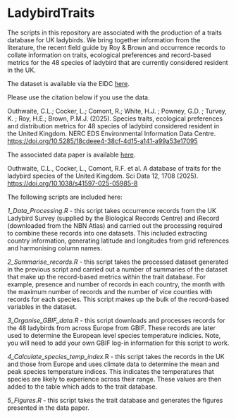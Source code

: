 # LadybirdTraits

The scripts in this repository are associated with the production of a traits database for UK ladybirds. We bring together information from the literature, the recent field guide by Roy & Brown and occurrence records to collate information on traits, ecological preferences and record-based metrics for the 48 species of ladybird that are currently considered resident in the UK.

The dataset is available via the EIDC [here](https://doi.org/10.5285/18cdeee4-38cf-4d15-a141-a99a53e17095).

Please use the citation below if you use the data. 

Outhwaite, C.L.; Cocker, L.; Comont, R.; White, H.J. ; Powney, G.D. ; Turvey, K. ; Roy, H.E.; Brown, P.M.J. (2025). Species traits, ecological preferences and distribution metrics for 48 species of ladybird considered resident in the United Kingdom. NERC EDS Environmental Information Data Centre. https://doi.org/10.5285/18cdeee4-38cf-4d15-a141-a99a53e17095


The associated data paper is available [here](https://doi.org/10.1038/s41597-025-05985-8).

Outhwaite, C.L., Cocker, L., Comont, R.F. et al. A database of traits for the ladybird species of the United Kingdom. Sci Data 12, 1708 (2025). https://doi.org/10.1038/s41597-025-05985-8

The following scripts are included here:

*1_Data_Processing.R* - this script takes occurrence records from the UK Ladybird Survey (supplied by the Biological Records Centre) and iRecord (downloaded from the NBN Atlas) and carried out the processing required to combine these records into one datasets. This included extracting country information, generating latitude and longitudes from grid references and harmonising column names. 

*2_Summarise_records.R* - this script takes the processed dataset generated in the previous script and carried out a number of summaries of the dataset that make up the record-based metrics within the trait database. For example, presence and number of records in each country, the month with the maximum number of records and the number of vice counties with records for each species. This script makes up the bulk of the record-based variables in the dataset.

*3_Organise_GBIF_data.R* - this script downloads and processes records for the 48 ladybirds from across Europe from GBIF. These records are later used to determine the European level species temperature indicies. Note, you will need to add your own GBIF log-in information for this script to work. 

*4_Calculate_species_temp_index*.R - this script takes the records in the UK and those from Europe and uses climate data to determine the mean and peak species temperature indices. This indicates the temperatures that species are likely to experience across their range. These values are then added to the table which adds to the trait database. 

*5_Figures.R* - this script takes the trait database and generates the figures presented in the data paper. 
